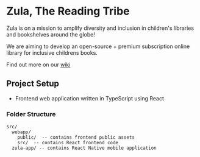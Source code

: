# Zula, The Reading Tribe

Zula is on a mission to amplify diversity and inclusion in children's libraries and bookshelves around the globe!

We are aiming to develop an open-source + premium subscription online library for inclusive childrens books.

Find out more on our [wiki](https://github.com/reading-tribe/zula/wiki)

## Project Setup

- Frontend web application written in TypeScript using React

### Folder Structure

```
src/
  webapp/
    public/  -- contains frontend public assets
    src/  -- contains React frontend code
  zula-app/ -- contains React Native mobile application
```
